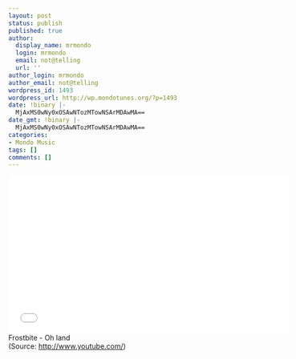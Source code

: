```yaml
---
layout: post
status: publish
published: true
author:
  display_name: mrmondo
  login: mrmondo
  email: not@telling
  url: ''
author_login: mrmondo
author_email: not@telling
wordpress_id: 1493
wordpress_url: http://wp.mondotunes.org/?p=1493
date: !binary |-
  MjAxMS0wNy0xOSAwNTozMTowNSArMDAwMA==
date_gmt: !binary |-
  MjAxMS0wNy0xOSAwNTozMTowNSArMDAwMA==
categories:
- Mondo Music
tags: []
comments: []
---
```

<iframe width="560" height="315" src="//www.youtube.com/embed/GStc63dsWeM" frameborder="0"> </iframe>
Frostbite - Oh land
<div class="attribution">(<span>Source:</span> <a href="http://www.youtube.com/">http://www.youtube.com/</a>)</div>
